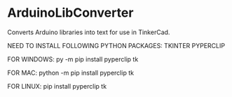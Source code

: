 # ArduinoLibConverter
Converts Arduino libraries into text for use in TinkerCad.

NEED TO INSTALL FOLLOWING PYTHON PACKAGES:
TKINTER
PYPERCLIP

FOR WINDOWS: 
py -m pip install pyperclip tk

FOR MAC: 
python -m pip install pyperclip tk

FOR LINUX:
pip install pyperclip tk




